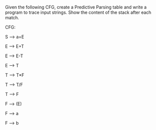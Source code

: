 Given the following CFG, create a Predictive Parsing table and write a program to trace input strings. Show the content of the stack after each match.

CFG:

S --> a=E

E --> E+T

E --> E-T

E --> T

T --> T*F

T --> T/F

T --> F

F --> (E)

F --> a

F --> b
